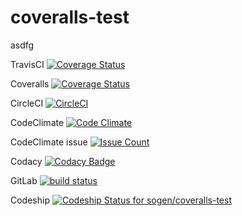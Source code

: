 coveralls-test
==============
asdfg

TravisCI
[![Coverage Status](https://travis-ci.org/sogen/coveralls-test.svg?branch=master)](https://travis-ci.org/sogen/coveralls-test)

Coveralls
[![Coverage Status](https://coveralls.io/repos/github/sogen/coveralls-test/badge.svg?branch=master)](https://coveralls.io/github/sogen/coveralls-test?branch=master)

CircleCI
[![CircleCI](https://circleci.com/gh/sogen/coveralls-test.svg?style=svg)](https://circleci.com/gh/sogen/coveralls-test)


CodeClimate
[![Code Climate](https://codeclimate.com/github/sogen/coveralls-test/badges/gpa.svg)](https://codeclimate.com/github/sogen/coveralls-test)

CodeClimate issue
[![Issue Count](https://codeclimate.com/github/sogen/coveralls-test/badges/issue_count.svg)](https://codeclimate.com/github/sogen/coveralls-test)

Codacy
[![Codacy Badge](https://api.codacy.com/project/badge/Grade/785775ef18c4427fbdf4d6213d2044ab)](https://www.codacy.com/app/genaropaez/coveralls-test?utm_source=github.com&amp;utm_medium=referral&amp;utm_content=sogen/coveralls-test&amp;utm_campaign=Badge_Grade)


GitLab
[![build status](https://gitlab.com/sogen/coveralls-test/badges/master/build.svg)](https://gitlab.com/sogen/coveralls-test/commits/master)


Codeship
[ ![Codeship Status for sogen/coveralls-test](https://codeship.com/projects/bf4c8c50-17ce-0134-846e-2a776fb5d411/status?branch=master)](https://codeship.com/projects/158603)


